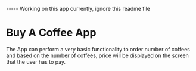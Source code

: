 ----- Working on this app currently, ignore this readme file

# Buy A Coffee App
The App can perform a very basic functionality to order number of coffees and based on the number of coffees, price will be displayed on the screen that the user has to pay.

